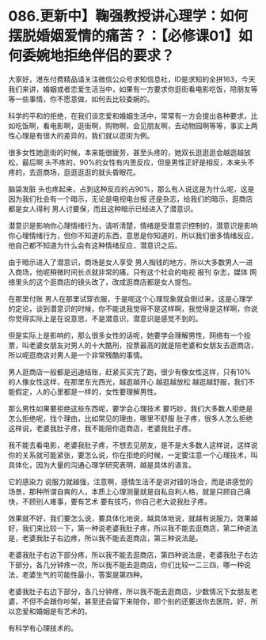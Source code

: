 # 086.更新中】鞠强教授讲心理学：如何摆脱婚姻爱情的痛苦？：【必修课01】如何委婉地拒绝伴侣的要求？

大家好，港东付费精品请关注微信公众号求知信息社，ID是求知的全拼163，今天我们来讲，婚姻或者恋爱生活当中，如果有一方要求你逛街看电影吃饭，陪朋友等等一些事情，你不愿意做，如何去比较委婉的。

科学的平和的拒绝，在我们谈恋爱和婚姻生活中，常常有一方会提出各种要求，比如吃饭啊，看电影啊，逛街啊，购物啊，会见朋友啊，去动物园啊等等，事实上两性心理是有很大的差异的，我们就以逛街为例。

很多女性她逛街的时候，本来能很疲劳，甚至头疼的，她双长逛逛逛会越逛越放松，最后啊 头不疼的，90%的女性有内思反应，但是男性正好是相反，本来头不疼的，去逛商场，逛逛逛逛的就头昏眼花。

脑袋发脏 头也疼起来，占到这种反应的占90%，那么有人说这是为什么呢，这是因为我们社会有一个暗示，无论是电视电台报 还是杂志，给我们的暗示，逛商店都是女人得利 男人讨要保，而且这种暗示已经进入了潜意识。

潜意识是影响你心理情绪行为，请听清楚，情绪是受潜意识控制的，潜意识是影响你心理情绪行为，但你不知道的东西，意思是你知道的，所以我们很多情绪反应，他自己都不知道为什么会有这种情绪反应，潜意识之后。

由于暗示进入了潜意识，商场是女人享受 男人掏钱的地方，所以大多数男人一进入商场，他呢稍微时间长点就非常的痛，只有这个社会的电视 报刊 杂志，媒体 网络里头的这个逛商店的镜头改了，改成逛商店都是女人提包。

在那里付账 男人在那里试穿衣服，于是呢这个心理现象就会倒过来，这是心理学的定论，谈到潜意识的时候，你不能说我觉得不是这样啊，我觉得是这样啊，你说你觉得实际上是在说意思，不是潜意识，潜意识是感觉不到的。

但是实际上是影响的，那么很多女性的话呢，她要学会理解男性，网络有一个投票，叫老婆女朋友对男人的十大酷刑，投票最高的就是陪老婆和女朋友去逛商店，所以呢逛商店对男人是一个非常残酷的事情。

男人逛商店一般都是迅速结账，赶紧买买完了跑，很少有像女性这样，只有10%的人像女性这样，在那里东光西光，越逛越开心 越逛越放松 越逛越舒服，我们不能假定，人的心里都是一样的，女性要理解男性。

那么男性如果要拒绝这些东西呢，要学会心理技术 要巧妙，我们大多数人拒绝是怎么拒绝呢，找个理由，比如常见的理由，哪里不舒服 肚子疼，很多人怎么拒绝这样说，老婆我肚子疼，我不能陪你逛商店，老婆我肚子疼。

我不能去看电影，老婆我肚子疼，不想去见朋友，是不是大多数人这样说，这样说你的关系就可能紧张，要怎么说，你在拒绝的时候，一定要注意一个心理技术，叫具体化，因为大量的沟通心理学研究表明，越是具体的语言。

它的感染力 说服力就越强，注意啊，感情生活不是讲对错的场合，而是讲感觉的场景，那种所谓自爽的人，本质上心理测量就是自私自利人格，就是只顾自己痛快，不顾别人难事，要有艺术 要有技巧，你自己老大说我肚子疼。

效果就不好，我们要怎么说，要具体化地说，越具体地说，就越有说服力，效果越好，我们来比较一下，第一种说老婆我肚子疼，所以我不能去逛商店，第二种说法是，老婆我肚子右边疼，所以我不能去逛商店，第三种说法是。

老婆我肚子右边下部分疼，所以我不能去逛商店，第四种说法是，老婆我肚子右边下部分，各几分钟疼一次，所以我不能去逛商店，你们比较一二三四，哪一种说法，老婆生气的可能性最小，答案是第四种。

老婆我肚子右边下部分，各几分钟疼，所以我不能去逛商店，少数情况下女朋友老婆，不但不会跟你吵架，甚至还会留下来陪你，即个别的还要送你去医院，好，所以恋爱和婚姻是有艺术的。

有科学有心理技术的。